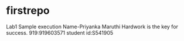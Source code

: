 # firstrepo
Lab1 Sample execution
Name-Priyanka Maruthi
Hardwork is the key for success.
919:919603571
student id:S541905
